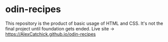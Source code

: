 # odin-recipes
This repository is the product of basic usage of HTML and CSS. It's not the final project until foundation gets ended.
Live site -> https://AlexCatchick.github.io/odin-recipes
